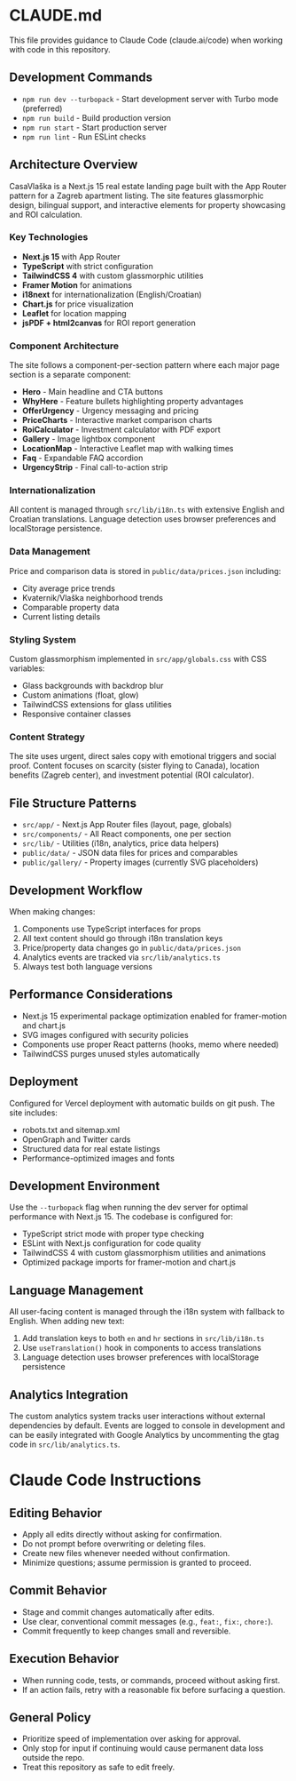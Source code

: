 # CLAUDE.md

This file provides guidance to Claude Code (claude.ai/code) when working with code in this repository.

## Development Commands

- `npm run dev --turbopack` - Start development server with Turbo mode (preferred)
- `npm run build` - Build production version
- `npm run start` - Start production server
- `npm run lint` - Run ESLint checks

## Architecture Overview

CasaVlaška is a Next.js 15 real estate landing page built with the App Router pattern for a Zagreb apartment listing. The site features glassmorphic design, bilingual support, and interactive elements for property showcasing and ROI calculation.

### Key Technologies

- **Next.js 15** with App Router
- **TypeScript** with strict configuration
- **TailwindCSS 4** with custom glassmorphic utilities
- **Framer Motion** for animations
- **i18next** for internationalization (English/Croatian)
- **Chart.js** for price visualization
- **Leaflet** for location mapping
- **jsPDF + html2canvas** for ROI report generation

### Component Architecture

The site follows a component-per-section pattern where each major page section is a separate component:

- **Hero** - Main headline and CTA buttons
- **WhyHere** - Feature bullets highlighting property advantages
- **OfferUrgency** - Urgency messaging and pricing
- **PriceCharts** - Interactive market comparison charts
- **RoiCalculator** - Investment calculator with PDF export
- **Gallery** - Image lightbox component
- **LocationMap** - Interactive Leaflet map with walking times
- **Faq** - Expandable FAQ accordion
- **UrgencyStrip** - Final call-to-action strip

### Internationalization

All content is managed through `src/lib/i18n.ts` with extensive English and Croatian translations. Language detection uses browser preferences and localStorage persistence.

### Data Management

Price and comparison data is stored in `public/data/prices.json` including:
- City average price trends
- Kvaternik/Vlaška neighborhood trends  
- Comparable property data
- Current listing details

### Styling System

Custom glassmorphism implemented in `src/app/globals.css` with CSS variables:
- Glass backgrounds with backdrop blur
- Custom animations (float, glow)
- TailwindCSS extensions for glass utilities
- Responsive container classes

### Content Strategy

The site uses urgent, direct sales copy with emotional triggers and social proof. Content focuses on scarcity (sister flying to Canada), location benefits (Zagreb center), and investment potential (ROI calculator).

## File Structure Patterns

- `src/app/` - Next.js App Router files (layout, page, globals)
- `src/components/` - All React components, one per section
- `src/lib/` - Utilities (i18n, analytics, price data helpers)
- `public/data/` - JSON data files for prices and comparables
- `public/gallery/` - Property images (currently SVG placeholders)

## Development Workflow

When making changes:
1. Components use TypeScript interfaces for props
2. All text content should go through i18n translation keys
3. Price/property data changes go in `public/data/prices.json`
4. Analytics events are tracked via `src/lib/analytics.ts`
5. Always test both language versions

## Performance Considerations

- Next.js 15 experimental package optimization enabled for framer-motion and chart.js
- SVG images configured with security policies
- Components use proper React patterns (hooks, memo where needed)
- TailwindCSS purges unused styles automatically

## Deployment

Configured for Vercel deployment with automatic builds on git push. The site includes:
- robots.txt and sitemap.xml
- OpenGraph and Twitter cards
- Structured data for real estate listings
- Performance-optimized images and fonts

## Development Environment

Use the `--turbopack` flag when running the dev server for optimal performance with Next.js 15. The codebase is configured for:
- TypeScript strict mode with proper type checking
- ESLint with Next.js configuration for code quality
- TailwindCSS 4 with custom glassmorphism utilities and animations
- Optimized package imports for framer-motion and chart.js

## Language Management

All user-facing content is managed through the i18n system with fallback to English. When adding new text:
1. Add translation keys to both `en` and `hr` sections in `src/lib/i18n.ts`
2. Use `useTranslation()` hook in components to access translations
3. Language detection uses browser preferences with localStorage persistence

## Analytics Integration

The custom analytics system tracks user interactions without external dependencies by default. Events are logged to console in development and can be easily integrated with Google Analytics by uncommenting the gtag code in `src/lib/analytics.ts`.

# Claude Code Instructions

## Editing Behavior
- Apply all edits directly without asking for confirmation.  
- Do not prompt before overwriting or deleting files.  
- Create new files whenever needed without confirmation.  
- Minimize questions; assume permission is granted to proceed.  

## Commit Behavior
- Stage and commit changes automatically after edits.  
- Use clear, conventional commit messages (e.g., `feat:`, `fix:`, `chore:`).  
- Commit frequently to keep changes small and reversible.  

## Execution Behavior
- When running code, tests, or commands, proceed without asking first.  
- If an action fails, retry with a reasonable fix before surfacing a question.  

## General Policy
- Prioritize speed of implementation over asking for approval.  
- Only stop for input if continuing would cause permanent data loss outside the repo.  
- Treat this repository as safe to edit freely.  